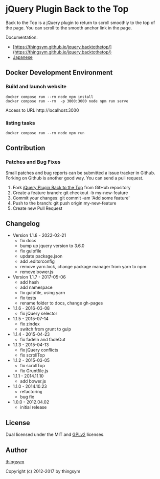 # jQuery Plugin Back to the Top

Back to the Top is a jQuery plugin to return to scroll smoothly to the top of the page. You can scroll to the smooth anchor link in the page.

Documentation:

* [https://thingsym.github.io/jquery.backtothetop/](https://thingsym.github.io/jquery.backtothetop/)
* [Japanese](https://thingsym.github.io/jquery.backtothetop/index-ja.html)

## Docker Development Environment

### Build and launch website

```
docker compose run --rm node npm install
docker compose run --rm  -p 3000:3000 node npm run serve
```

Access to URL http://localhost:3000

### listing tasks

```
docker compose run --rm node npm run
```

## Contribution

### Patches and Bug Fixes

Small patches and bug reports can be submitted a issue tracker in Github. Forking on Github is another good way. You can send a pull request.

1. Fork [jQuery Plugin Back to the Top](https://thingsym.github.io/jquery.backtothetop/) from GitHub repository
2. Create a feature branch: git checkout -b my-new-feature
3. Commit your changes: git commit -am 'Add some feature'
4. Push to the branch: git push origin my-new-feature
5. Create new Pull Request

## Changelog

* Version 1.1.8 - 2022-02-21
	* fix docs
	* bump up jquery version to 3.6.0
	* fix gulpfile
	* update package.json
	* add .editorconfig
	* remove yarn.lock, change package manager from yarn to npm
	* remove bower.js
* Version 1.1.7 - 2017-05-06
	* add hash
	* add namespace
	* fix gulpfile, using yarn
	* fix tests
	* rename folder to docs, change gh-pages
* 1.1.6 - 2016-03-08
	* fix jQuery selector
* 1.1.5 - 2015-07-14
	* fix zindex
	* switch from grunt to gulp
* 1.1.4 - 2015-04-23
	* fix fadeIn and fadeOut
* 1.1.3 - 2015-04-13
	* fix jQuery conflicts
	* fix scrollTop
* 1.1.2 - 2015-03-05
	* fix scrollTop
	* fix Gruntfile.js
* 1.1.1 - 2014.11.10
	* add bower.js
* 1.1.0 - 2014.10.23
	* refactoring
	* bug fix
* 1.0.0 - 2012.04.02
	* initial release

## License

Dual licensed under the MIT and [GPLv2](https://www.gnu.org/licenses/gpl-2.0.html) licenses.

## Author

[thingsym](https://github.com/thingsym)

Copyright (c) 2012-2017 by thingsym
